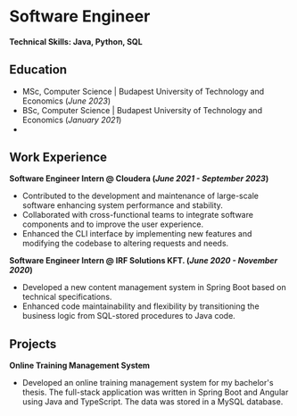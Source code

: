 # Software Engineer 

#### Technical Skills: Java, Python, SQL

## Education
- MSc, Computer Science | Budapest University of Technology and Economics (_June 2023_)
- BSc, Computer Science | Budapest University of Technology and Economics (_January 2021_)
- 
## Work Experience
**Software Engineer Intern @ Cloudera (_June 2021 - September 2023_)**
- Contributed to the development and maintenance of large-scale software enhancing system performance and stability.
- Collaborated with cross-functional teams to integrate software components and to improve the user experience.
- Enhanced the CLI interface by implementing new features and modifying the codebase to altering requests and needs.

**Software Engineer Intern @ IRF Solutions KFT. (_June 2020 - November 2020_)**
- Developed a new content management system in Spring Boot based on technical specifications.
- Enhanced code maintainability and flexibility by transitioning the business logic from SQL-stored procedures to Java code.

## Projects
**Online Training Management System**
- Developed an online training management system for my bachelor's thesis. The full-stack application was written in Spring Boot and Angular using Java and TypeScript. The data was stored in a MySQL database.
